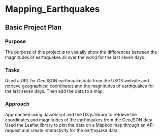 # Mapping_Earthquakes
 
## Basic Project Plan
### Purpose
The purpose of this project is to visually show the differences between the magnitudes of earthquakes all over the world for the last seven days.

### Tasks
Used a URL for GeoJSON earthquake data from the USGS website and retrieve geographical coordinates and the magnitudes of earthquakes for the last seven days. Then add the data to a map.

### Approach
Approached using JavaScript and the D3.js library to retrieve the coordinates and magnitudes of the earthquakes from the GeoJSON data. Used the Leaflet library to plot the data on a Mapbox map through an API request and create interactivity for the earthquake data.
